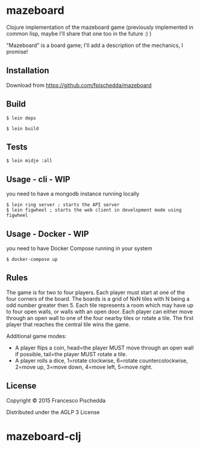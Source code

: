 # mazeboard

Clojure implementation of the mazeboard game (previously implemented in common lisp, maybe I'll share that one too in the future :) )

"Mazeboard" is a board game; I'll add a description of the mechanics, I promise!

## Installation

Download from https://github.com/fpischedda/mazeboard

## Build

    $ lein deps

    $ lein build

## Tests

    $ lein midje :all

## Usage - cli - WIP
you need to have a mongodb instance running locally

    $ lein ring server ; starts the API server
    $ lein figwheel ; starts the web client in development mode using figwheel

## Usage - Docker - WIP
you need to have Docker Compose running in your system

    $ docker-compose up

## Rules
The game is for two to four players.
Each player must start at one of the four corners of the board.
The boards is a grid of NxN tiles with N being a odd number greater then 5.
Each tile represents a room which may have up to four open walls, or walls with
an open door.
Each player can either move through an open wall to one of the four nearby tiles
or rotate a tile.
The first player that reaches the central tile wins the game.

Additional game modes:

* A player flips a coin, head=the player MUST move through an open wall if possible,
  tail=the player MUST rotate a tile.
* A player rolls a dice, 1=rotate clockwise, 6=rotate countercolockwise, 2=move up,
  3=move down, 4=move left, 5=move right.

## License

Copyright © 2015 Francesco Pischedda

Distributed under the AGLP 3 License
# mazeboard-clj

